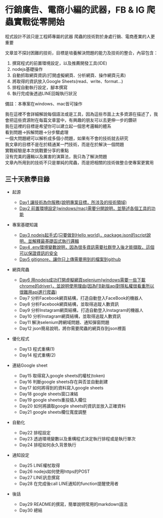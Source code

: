 # 行銷廣告、電商小編的武器，FB & IG 爬蟲實戰從零開始

程式設計不該只是工程師專屬的武器
爬蟲的技術對於身處行銷、電商產業的人更重要

文章並不探討困難的技術，目標是培養解決問題的能力及技術的整合，內容包含：
1. 撰寫程式的前置環境設定，以及推薦開發工具(IDE)
2. nodejs基礎操作
3. 自動抓取網頁資訊(打開虛擬網頁、分析網頁、操作網頁元素)
4. 將取得的資訊放入Google Sheets(read、write、format...)
5. 排程自動執行設定，腳本撰寫
6. 執行完成後透過LINE回報執行狀況

備註：本專案在windows、mac皆可操作

我在這裡不會詳細解說每個語法或是工具，因為這些市面上太多資源在描述了，我會把這些資源附在每篇文章當中，有興趣的朋友可以去更伸一步的鑽研  
我在這裡的目標是希望你可以建立起一個思考邏輯的體系  
看到問題->拆解問題->分步驟處理  
一個大問題總可以解析成多個小問題，如果有不會的技術就去研究  
我文章的目標不是在於精通某一門技術，而是在於解決一個問題  
實戰經驗是本次挑戰要分享的重點  
沒有完美的邏輯以及厲害的演算法，我只為了解決問題  
文章內所用到的技術不只是單純的爬蟲，而是把相關的技術做整合使專案更實用  

## 三十天教學目錄

* 起源
    * [Day1 讓技術為你服務(說明專案目標，所涉及的技術領域)](/day1/README.md)
    * [Day2 前置環境設定(windows/mac)需要分開說明，並簡述各個工具的功能](/day2/README.md)

* 專案基礎知識
    * [Day3 nodejs起手式(只要做到Hello world)，package.json的script說明，並解釋最基礎函式執行邏輯](/day3/README.md)
    * [Day4 .env環境變數說明，因為很多資訊需要社群登入後才能擷取，這個可以保證資訊的安全](/day4/README.md)
    * [Day5 gitignore，讓你只上傳需要用到的檔案到github](/day5/README.md)

* 網頁爬蟲
    * [Day6 用nodejs成功打開虛擬網頁selenium(windows需要一些下載chrome的driver)，並說明使用理由(因為FB新版api對隱私權很看重所以很難用api進行爬蟲)](/day6/README.md)
    * Day7 分析Facebook網頁結構，打造自動登入FaceBook的機器人
    * Day8 分析Facebook網頁結構，並取得追蹤人數資訊
    * Day9 分析Instagram網頁結構，打造自動登入Instagram的機器人
    * Day10 分析Instagram網頁結構，並取得追蹤人數資訊
    * Day11 解決selenium跨網域問題、通知彈窗問題
    * Day12 json簡易說明，將你需要爬蟲的網頁存到json裡面

* 優化程式
    * Day13 程式重構(1)
    * Day14 程式重構(2)

* 連結Google sheet
    * Day15 取得寫入google sheets的權杖(token)
    * Day16 判斷google sheets存在與否並自動創建
    * Day17 如何將得到的資料寫入google sheets
    * Day18 google sheets窗口凍結
    * Day19 google sheets重投插入欄位
    * Day20 如何將讀取google sheets的資訊並放入正確資料
    * Day21 google sheets欄位寬度調整

* 自動化
    * Day22 排程設定
    * Day23 透過環境變數以及重構程式決定執行排程或是執行單次
    * Day24 排程如何永久背景執行

* 通知設定
    * Day25 LINE權杖取得
    * Day26 nodejs如何使用https的POST
    * Day27 LINE訊息撰寫
    * Day28 在完成後call LINE通知的function提醒使用者

* 後話
    * Day29 README的撰寫，簡單說明常用的markdown語法
    * Day30 總結

